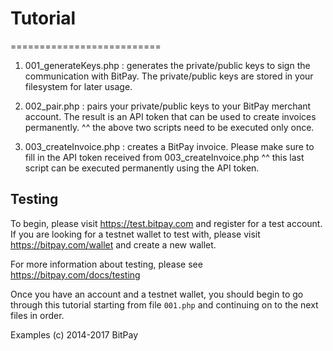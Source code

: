 # Tutorial
==========================

1. 001_generateKeys.php : generates the private/public keys to sign the communication with BitPay. The private/public keys are stored in your filesystem for later usage.
2. 002_pair.php : pairs your private/public keys to your BitPay merchant account. The result is an API token that can be used to create invoices permanently.
^^ the above two scripts need to be executed only once.

3. 003_createInvoice.php : creates a BitPay invoice. Please make sure to fill in the API token received from 003_createInvoice.php
^^ this last script can be executed permanently using the API token.


## Testing
To begin, please visit https://test.bitpay.com and register for a test account.
If you are looking for a testnet wallet to test with, please visit https://bitpay.com/wallet and
create a new wallet. 

For more information about testing, please see https://bitpay.com/docs/testing


Once you have an account and a testnet wallet, you should begin to go through
this tutorial starting from file `001.php` and continuing on to the next
files in order.


Examples (c) 2014-2017 BitPay
